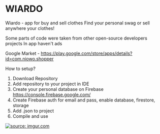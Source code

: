 # WIARDO
Wiardo - app for buy and sell clothes
Find your personal swag or sell anywhere your clothes!

Some parts of code were taken from other open-source developers projects
In app haven't ads

Google Market - https://play.google.com/store/apps/details?id=com.niowo.shopper

How to setup? 

1. Download Repository
2. Add repository to your project in IDE
3. Create your personal database on Firebase https://console.firebase.google.com/
4. Create Firebase auth for email and pass, enable database, firestore, storage
5. Add .json to project
6. Compile and use

<a href="https://i.imgur.com/BTCjCaf.jpg"><img src="https://i.imgur.com/BTCjCaf.jpg" title="source: imgur.com" /></a>
